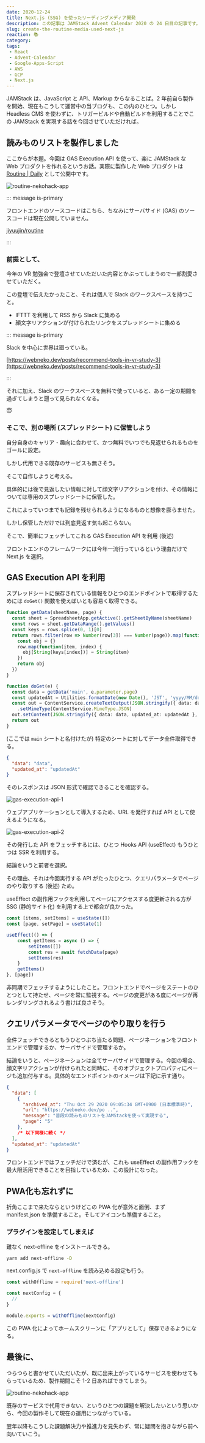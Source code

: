 ```yaml
---
date: 2020-12-24
title: Next.js (SSG) を使ったリーディングメディア開発
description: この記事は JAMStack Advent Calendar 2020 の 24 日目の記事です。Next.js (SSG) を使った JAMStack なメデイアを実現した話について書きました。
slug: create-the-routine-media-used-next-js
reaction: 📚
category: 
tags: 
 - React
 - Advent-Calendar
 - Google-Apps-Script
 - AWS
 - GCP
 - Next.js
---
```


JAMStack は、JavaScript と API、Markup からなることば。2 年前自ら製作を開始、現在もこうして運営中の当ブログも、この内のひとつ。しかし Headless CMS を使わずに、トリガービルドや自動ビルドを利用することでこの JAMStack を実現する話を今回させていただければ。

## 読みものリストを製作しました

ここからが本題。今回は GAS Execution API を使って、楽に JAMStack な Web プロダクトを作れるというお話。実際に製作した Web プロダクトは [Routine | Daily](https://routine.nekohack.app/) として公開中です。

![routine-nekohack-app](//images.ctfassets.net/gzkue3szf85p/csdMGV6t5jpYUDivvKcdB/31149b57c2187a1b7c9777639d229c45/routine-nekohack-app.png)

::: message is-primary

フロントエンドのソースコードはこちら、ちなみにサーバサイド (GAS) のソースコードは現在公開していません。

[jiyuujin/routine](https://github.com/jiyuujin/routine)

:::

### 前提として、

今年の VR 勉強会で登壇させていただいた内容とかぶってしまうので一部割愛させていただく。

この登壇で伝えたかったこと、それは個人で Slack のワークスペースを持つこと。

- IFTTT を利用して RSS から Slack に集める
- 顔文字リアクションが付けられたリンクをスプレッドシートに集める

::: message is-primary

Slack を中心に世界は廻っている。

[https://webneko.dev/posts/recommend-tools-in-vr-study-3](https://webneko.dev/posts/recommend-tools-in-vr-study-3)

:::

それに加え、Slack のワークスペースを無料で使っていると、ある一定の期間を過ぎてしまうと遡って見られなくなる。

😇

### そこで、別の場所 (スプレッドシート) に保管しよう

自分自身のキャリア・趣向に合わせて、かつ無料でいつでも見返せられるものをゴールに設定。

しかし代用できる既存のサービスも無さそう。

そこで自作しようと考える。

具体的には後で見返したい情報に対して顔文字リアクションを付け、その情報については専用のスプレッドシートに保管した。

これによっていつまでも記録を残せられるようになるものと想像を膨らませた。

しかし保管しただけでは到底見返す気も起こらない。

そこで、簡単にフェッチしてこれる GAS Execution API を利用 (後述)

フロントエンドのフレームワークには今年一流行っているという理由だけで Next.js を選択。

## GAS Execution API を利用

スプレッドシートに保存されている情報をひとつのエンドポイントで取得するためには `doGet()` 関数を使えばいとも容易く取得できる。

```ts
function getData(sheetName, page) {
  const sheet = SpreadsheetApp.getActive().getSheetByName(sheetName)
  const rows = sheet.getDataRange().getValues()
  const keys = rows.splice(0, 1)[0]
  return rows.filter(row => Number(row[3]) === Number(page)).map(function(row) {
    const obj = {}
    row.map(function(item, index) {
      obj[String(keys[index])] = String(item)
    })
    return obj
  })
}

function doGet(e) {
  const data = getData('main', e.parameter.page)
  const updatedAt = Utilities.formatDate(new Date(), 'JST', 'yyyy/MM/dd HH:mm')
  const out = ContentService.createTextOutput(JSON.stringify({ data: data, updated_at: updatedAt }, null, 2))
    .setMimeType(ContentService.MimeType.JSON)
  out.setContent(JSON.stringify({ data: data, updated_at: updatedAt }, null, 2)) // JSONPテキストをセット
  return out
}
```

(ここでは `main` シートと名付けたが) 特定のシートに対してデータ全件取得できる。

```json
{
  "data": "data",
  "updated_at": "updatedAt"
}
```

そのレスポンスは JSON 形式で確認できることを確認する。

![gas-execution-api-1](//images.ctfassets.net/gzkue3szf85p/34Gl0YFsdDS1qmSpT3ebtl/8e8d79400281c76e828f2a90449ae77c/gas-execution-api-1.PNG)

ウェブアプリケーションとして導入するため、URL を発行すれば API として使えるようになる。

![gas-execution-api-2](//images.ctfassets.net/gzkue3szf85p/4LE0QJF12EsN42c6fA9oNQ/9c309069ec6af19156b2a9a587ca61cb/gas-execution-api-2.PNG)

その発行した API をフェッチするには、ひとつ Hooks API (useEffect) もうひとつは SSR を利用する。

結論をいうと前者を選択。

その理由、それは今回実行する API がたったひとつ、クエリパラメータでページのやり取りする (後述) ため。

useEffect の副作用フックを利用してページにアクセスする度更新される方が SSG (静的サイト化) を利用する上で都合が良かった。

```ts
const [items, setItems] = useState([])
const [page, setPage] = useState(1)

useEffect(() => {
    const getItems = async () => {
        setItems([])
        const res = await fetchData(page)
        setItems(res)
    }
    getItems()
}, [page])
```

非同期でフェッチするようにしたこと。フロントエンドでページをステートのひとつとして持たせ、ページを常に監視する。ページの変更がある度にページが再レンダリングされるよう書けば良さそう。

## クエリパラメータでページのやり取りを行う

全件フェッチできるともうひとつぶち当たる問題、ページネーションをフロントエンドで管理するか、サーバサイドで管理するか。

結論をいうと、ページネーションは全てサーバサイドで管理する。今回の場合、顔文字リアクションが付けられたと同時に、そのオブジェクトプロパティにページも追加付与する。具体的なエンドポイントのイメージは下記に示す通り。

```json
{
  "data": [
    {
      "archived_at": "Thu Oct 29 2020 09:05:34 GMT+0900 (日本標準時)",
      "url": "https://webneko.dev/po ..",
      "message": "普段の読みものリストをJAMStackを使って実現する",
      "page": "5"
    },
    /* 以下同様に続く */
  ],
  "updated_at": "updatedAt"
}
```

フロントエンドではフェッチだけで済むが、これも useEffect の副作用フックを最大限活用できることを目指しているため、この設計になった。

## PWA化も忘れずに

折角ここまで来たならというけどこの PWA 化が意外と面倒、まず manifest.json を準備すること。そしてアイコンも準備すること。

### プラグインを設定してしまえば

難なく next-offline をインストールできる。

```bash
yarn add next-offline -D
```

next.config.js で `next-offline` を読み込める設定も行う。

```js
const withOffline = require('next-offline')

const nextConfig = {
  //
}

module.exports = withOffline(nextConfig)
```

この PWA 化によってホームスクリーンに「アプリとして」保存できるようになる。

## 最後に、

つらつらと書かせていただいたが、既に出来上がっているサービスを使わせてもらっているため、製作期間こそ 1-2 日あればできてしまう。

![routine-nekohack-app](//images.ctfassets.net/gzkue3szf85p/csdMGV6t5jpYUDivvKcdB/31149b57c2187a1b7c9777639d229c45/routine-nekohack-app.png)

既存のサービスで代用できない、というひとつの課題を解決したいという思いから、今回の製作そして現在の運用につながっている。

翌年以降もこうした課題解決力や推進力を見失わず、常に疑問を抱きながら前へ向いていこう。
